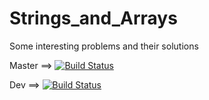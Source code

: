 # Strings_and_Arrays
Some interesting problems and their solutions

Master ==> [![Build Status](https://travis-ci.org/ChillBroYo/StringsAndArrays.svg?branch=master)](https://travis-ci.org/ChillBroYo/StringsAndArrays)

Dev ==> [![Build Status](https://travis-ci.org/ChillBroYo/StringsAndArrays.svg?branch=sammy%2Fdev)](https://travis-ci.org/ChillBroYo/StringsAndArrays)

